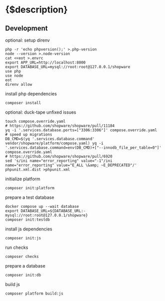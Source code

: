 # {$description}

## Development

optional: setup direnv

```shell
php -r 'echo phpversion();' >.php-version
node --version >.node-version
cat <<eot >.envrc
export APP_URL=http://localhost:8000
export DATABASE_URL=mysql://root:root@127.0.0.1/shopware
use php
use node
eot
direnv allow
```

install php dependencies

```shell
composer install
```

optional: duck-tape unfixed issues

```shell
touch compose.override.yaml
# https://github.com/shopware/shopware/pull/11184
yq -i '.services.database.ports=["3306:3306"]' compose.override.yaml
# speed up migrations
DB_CMD=$(yq '.services.database.command' vendor/shopware/platform/compose.yaml) yq -i '.services.database.command=env(DB_CMD)+["--innodb_file_per_table=0"]' compose.override.yaml
# https://github.com/shopware/shopware/pull/6920
sed 's/ini name="error_reporting" value="-1"/ini name="error_reporting" value="E_ALL \&amp; ~E_DEPRECATED"/' phpunit.xml.dist >phpunit.xml
```

initialize platform

```shell
composer init:platform
```

prepare a test database

```shell
docker compose up --wait database
export DATABASE_URL=${DATABASE_URL:-mysql://root:root@127.0.0.1/shopware}
composer init:testdb
```

install js dependencies

```shell
composer init:js
```

run checks

```shell
composer checks
```

prepare a database

```shell
composer init:db
```

build js

```shell
composer platform build:js
```
